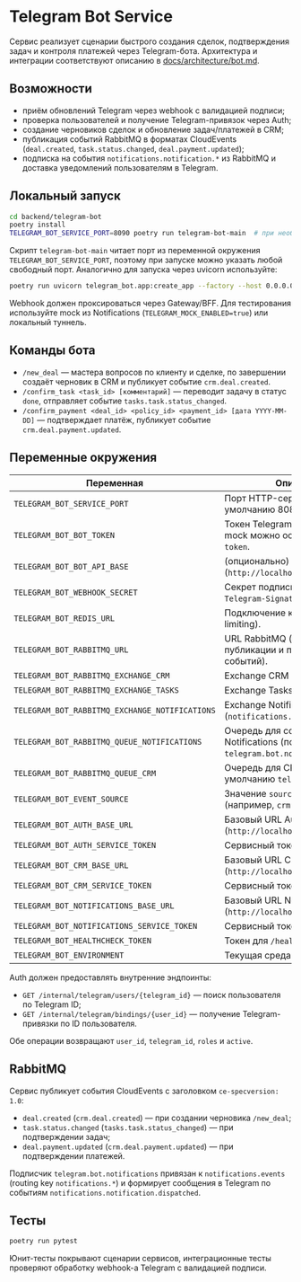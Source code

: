 # Telegram Bot Service

Сервис реализует сценарии быстрого создания сделок, подтверждения задач и контроля платежей через Telegram-бота. Архитектура и
интеграции соответствуют описанию в [docs/architecture/bot.md](../../docs/architecture/bot.md).

## Возможности

- приём обновлений Telegram через webhook с валидацией подписи;
- проверка пользователей и получение Telegram-привязок через Auth;
- создание черновиков сделок и обновление задач/платежей в CRM;
- публикация событий RabbitMQ в форматах CloudEvents (`deal.created`, `task.status.changed`, `deal.payment.updated`);
- подписка на события `notifications.notification.*` из RabbitMQ и доставка уведомлений пользователям в Telegram.

## Локальный запуск

```bash
cd backend/telegram-bot
poetry install
TELEGRAM_BOT_SERVICE_PORT=8090 poetry run telegram-bot-main  # при необходимости измените порт
```

Скрипт `telegram-bot-main` читает порт из переменной окружения `TELEGRAM_BOT_SERVICE_PORT`, поэтому при запуске можно указать
любой свободный порт. Аналогично для запуска через uvicorn используйте:

```bash
poetry run uvicorn telegram_bot.app:create_app --factory --host 0.0.0.0 --port ${TELEGRAM_BOT_SERVICE_PORT}
```

Webhook должен проксироваться через Gateway/BFF. Для тестирования используйте mock из Notifications (`TELEGRAM_MOCK_ENABLED=true`)
или локальный туннель.

## Команды бота

- `/new_deal` — мастера вопросов по клиенту и сделке, по завершении создаёт черновик в CRM и публикует событие `crm.deal.created`.
- `/confirm_task <task_id> [комментарий]` — переводит задачу в статус `done`, отправляет событие `tasks.task.status_changed`.
- `/confirm_payment <deal_id> <policy_id> <payment_id> [дата YYYY-MM-DD]` — подтверждает платёж, публикует событие
  `crm.deal.payment.updated`.

## Переменные окружения

| Переменная | Описание |
| --- | --- |
| `TELEGRAM_BOT_SERVICE_PORT` | Порт HTTP-сервера (по умолчанию 8089). |
| `TELEGRAM_BOT_BOT_TOKEN` | Токен Telegram Bot API. Для mock можно оставить `dev-mock-token`. |
| `TELEGRAM_BOT_BOT_API_BASE` | (опционально) URL mock Bot API (`http://localhost:8085/telegram`). |
| `TELEGRAM_BOT_WEBHOOK_SECRET` | Секрет подписи webhook-ов (`X-Telegram-Signature`). |
| `TELEGRAM_BOT_REDIS_URL` | Подключение к Redis (FSM, rate limiting). |
| `TELEGRAM_BOT_RABBITMQ_URL` | URL RabbitMQ (используется для публикации и потребления событий). |
| `TELEGRAM_BOT_RABBITMQ_EXCHANGE_CRM` | Exchange CRM (`crm.domain`). |
| `TELEGRAM_BOT_RABBITMQ_EXCHANGE_TASKS` | Exchange Tasks (`tasks.events`). |
| `TELEGRAM_BOT_RABBITMQ_EXCHANGE_NOTIFICATIONS` | Exchange Notifications (`notifications.events`). |
| `TELEGRAM_BOT_RABBITMQ_QUEUE_NOTIFICATIONS` | Очередь для событий Notifications (по умолчанию `telegram.bot.notifications`). |
| `TELEGRAM_BOT_RABBITMQ_QUEUE_CRM` | Очередь для CRM-событий (по умолчанию `telegram.bot.crm`). |
| `TELEGRAM_BOT_EVENT_SOURCE` | Значение `source` для CloudEvents (например, `crm.telegram-bot`). |
| `TELEGRAM_BOT_AUTH_BASE_URL` | Базовый URL Auth API (`http://localhost:8081/api`). |
| `TELEGRAM_BOT_AUTH_SERVICE_TOKEN` | Сервисный токен для Auth. |
| `TELEGRAM_BOT_CRM_BASE_URL` | Базовый URL CRM API (`http://localhost:8082/api`). |
| `TELEGRAM_BOT_CRM_SERVICE_TOKEN` | Сервисный токен CRM. |
| `TELEGRAM_BOT_NOTIFICATIONS_BASE_URL` | Базовый URL Notifications API (`http://localhost:8085/api/v1`). |
| `TELEGRAM_BOT_NOTIFICATIONS_SERVICE_TOKEN` | Сервисный токен Notifications. |
| `TELEGRAM_BOT_HEALTHCHECK_TOKEN` | Токен для `/health`. |
| `TELEGRAM_BOT_ENVIRONMENT` | Текущая среда (`dev`, `stage`, `prod`). |

Auth должен предоставлять внутренние эндпоинты:

- `GET /internal/telegram/users/{telegram_id}` — поиск пользователя по Telegram ID;
- `GET /internal/telegram/bindings/{user_id}` — получение Telegram-привязки по ID пользователя.

Обе операции возвращают `user_id`, `telegram_id`, `roles` и `active`.

## RabbitMQ

Сервис публикует события CloudEvents с заголовком `ce-specversion: 1.0`:

- `deal.created` (`crm.deal.created`) — при создании черновика `/new_deal`;
- `task.status.changed` (`tasks.task.status_changed`) — при подтверждении задач;
- `deal.payment.updated` (`crm.deal.payment.updated`) — при подтверждении платежей.

Подписчик `telegram.bot.notifications` привязан к `notifications.events` (routing key `notifications.*`) и формирует сообщения в Telegram по событиям `notifications.notification.dispatched`.

## Тесты

```bash
poetry run pytest
```

Юнит-тесты покрывают сценарии сервисов, интеграционные тесты проверяют обработку webhook-а Telegram с валидацией подписи.
